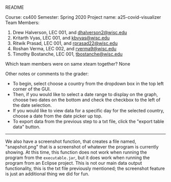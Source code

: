 README

Course: cs400
Semester: Spring 2020
Project name: a25-covid-visualizer
Team Members:
1. Drew Halverson, LEC 001, and dhalverson2@wisc.edu
2. Kritarth Vyas, LEC 001, and kbvyas@wisc.edu
3. Ritwik Prasad, LEC 001, and rprasad22@wisc.edu
4. Roshan Verma, LEC 002, and rverma9@wisc.edu
5. Timothy Bostanche, LEC 001, tbostanche@wisc.edu
 

Which team members were on same xteam together?
None

Other notes or comments to the grader:

- To begin, select choose a country from the dropdown box in the top left corner of the GUI. 
- Then, if you would like to select a date range to display on the graph, choose two dates on the bottom and check the checkbox to the left of the date selection.
- If you would like to view data for a specific day for the selected country, choose a date from the date picker up top.
- To export data from the previous step to a txt file, click the "export table data" button.
---

We also have a screenshot function, that creates a file named, "snapshot.png" that is a screenshot of whatever the program is currently showing. At this time, this function does not work when running the program from the `executable.jar`, but it does work when running the program from an Eclipse project. This is not our main data output functionality, this is the txt file previously mentioned; the screenshot feature is just an additional thing we did for fun.
